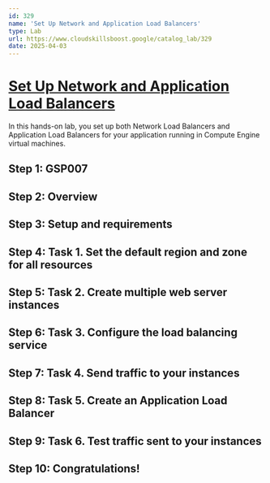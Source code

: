 ```yaml
---
id: 329
name: 'Set Up Network and Application Load Balancers'
type: Lab
url: https://www.cloudskillsboost.google/catalog_lab/329
date: 2025-04-03
---
```


# [Set Up Network and Application Load Balancers](https://www.cloudskillsboost.google/catalog_lab/329)

In this hands-on lab, you set up both Network Load Balancers and Application Load Balancers for your application running in Compute Engine virtual machines.

## Step 1: GSP007

## Step 2: Overview

## Step 3: Setup and requirements

## Step 4: Task 1. Set the default region and zone for all resources

## Step 5: Task 2. Create multiple web server instances

## Step 6: Task 3. Configure the load balancing service

## Step 7: Task 4. Send traffic to your instances

## Step 8: Task 5. Create an Application Load Balancer

## Step 9: Task 6. Test traffic sent to your instances

## Step 10: Congratulations!
